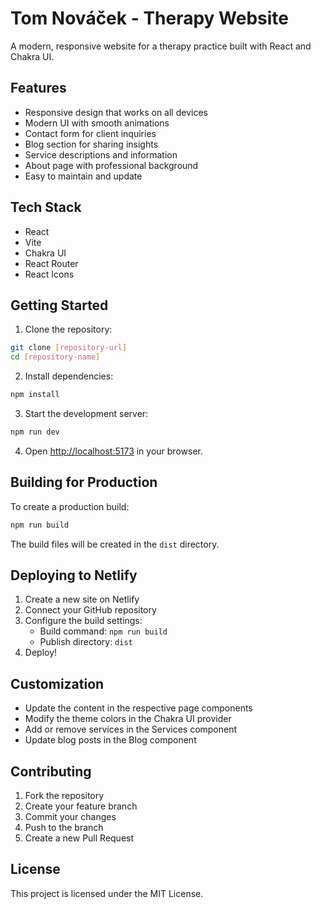 # Tom Nováček - Therapy Website

A modern, responsive website for a therapy practice built with React and Chakra UI.

## Features

- Responsive design that works on all devices
- Modern UI with smooth animations
- Contact form for client inquiries
- Blog section for sharing insights
- Service descriptions and information
- About page with professional background
- Easy to maintain and update

## Tech Stack

- React
- Vite
- Chakra UI
- React Router
- React Icons

## Getting Started

1. Clone the repository:
```bash
git clone [repository-url]
cd [repository-name]
```

2. Install dependencies:
```bash
npm install
```

3. Start the development server:
```bash
npm run dev
```

4. Open [http://localhost:5173](http://localhost:5173) in your browser.

## Building for Production

To create a production build:

```bash
npm run build
```

The build files will be created in the `dist` directory.

## Deploying to Netlify

1. Create a new site on Netlify
2. Connect your GitHub repository
3. Configure the build settings:
   - Build command: `npm run build`
   - Publish directory: `dist`
4. Deploy!

## Customization

- Update the content in the respective page components
- Modify the theme colors in the Chakra UI provider
- Add or remove services in the Services component
- Update blog posts in the Blog component

## Contributing

1. Fork the repository
2. Create your feature branch
3. Commit your changes
4. Push to the branch
5. Create a new Pull Request

## License

This project is licensed under the MIT License.
